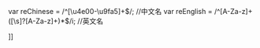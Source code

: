 
var reChinese = /^[\u4e00-\u9fa5]+$/; //中文名
var reEnglish = /^[A-Za-z]+([\s]?[A-Za-z]+)*$/i; //英文名

]]